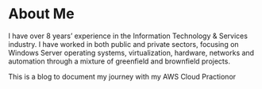# About Me

I have over 8 years’ experience in the Information Technology & Services industry. I have worked in both public and private sectors, focusing on Windows Server operating systems, virtualization, hardware, networks and automation through a mixture of greenfield and brownfield projects.

This is a blog to document my journey with my AWS Cloud Practionor

